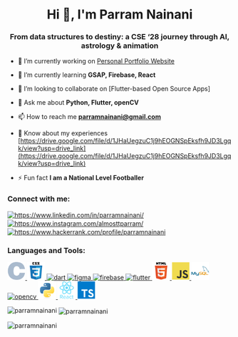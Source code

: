 <h1 align="center">Hi 👋, I'm Parram Nainani</h1>
<h3 align="center">From data structures to destiny: a CSE ‘28 journey through AI, astrology & animation</h3>

- 🔭 I’m currently working on [Personal Portfolio Website](parramnainani.vercel.app)

- 🌱 I’m currently learning **GSAP, Firebase, React**

- 👯 I’m looking to collaborate on [Flutter-based Open Source Apps]

- 💬 Ask me about **Python, Flutter, openCV**

- 📫 How to reach me **parramnainani@gmail.com**

- 📄 Know about my experiences [https://drive.google.com/file/d/1JHaUegzuC1j9hEOGNSpEksfh9JD3Lgqk/view?usp=drive_link](https://drive.google.com/file/d/1JHaUegzuC1j9hEOGNSpEksfh9JD3Lgqk/view?usp=drive_link)

- ⚡ Fun fact **I am a National Level Footballer**

<h3 align="left">Connect with me:</h3>
<p align="left">
<a href="https://linkedin.com/in/https://www.linkedin.com/in/parramnainani/" target="blank"><img align="center" src="https://raw.githubusercontent.com/rahuldkjain/github-profile-readme-generator/master/src/images/icons/Social/linked-in-alt.svg" alt="https://www.linkedin.com/in/parramnainani/" height="30" width="40" /></a>
<a href="https://instagram.com/https://www.instagram.com/almosttparram/" target="blank"><img align="center" src="https://raw.githubusercontent.com/rahuldkjain/github-profile-readme-generator/master/src/images/icons/Social/instagram.svg" alt="https://www.instagram.com/almosttparram/" height="30" width="40" /></a>
<a href="https://www.hackerrank.com/https://www.hackerrank.com/profile/parramnainani" target="blank"><img align="center" src="https://raw.githubusercontent.com/rahuldkjain/github-profile-readme-generator/master/src/images/icons/Social/hackerrank.svg" alt="https://www.hackerrank.com/profile/parramnainani" height="30" width="40" /></a>
</p>

<h3 align="left">Languages and Tools:</h3>
<p align="left"> <a href="https://www.cprogramming.com/" target="_blank" rel="noreferrer"> <img src="https://raw.githubusercontent.com/devicons/devicon/master/icons/c/c-original.svg" alt="c" width="40" height="40"/> </a> <a href="https://www.w3schools.com/css/" target="_blank" rel="noreferrer"> <img src="https://raw.githubusercontent.com/devicons/devicon/master/icons/css3/css3-original-wordmark.svg" alt="css3" width="40" height="40"/> </a> <a href="https://dart.dev" target="_blank" rel="noreferrer"> <img src="https://www.vectorlogo.zone/logos/dartlang/dartlang-icon.svg" alt="dart" width="40" height="40"/> </a> <a href="https://www.figma.com/" target="_blank" rel="noreferrer"> <img src="https://www.vectorlogo.zone/logos/figma/figma-icon.svg" alt="figma" width="40" height="40"/> </a> <a href="https://firebase.google.com/" target="_blank" rel="noreferrer"> <img src="https://www.vectorlogo.zone/logos/firebase/firebase-icon.svg" alt="firebase" width="40" height="40"/> </a> <a href="https://flutter.dev" target="_blank" rel="noreferrer"> <img src="https://www.vectorlogo.zone/logos/flutterio/flutterio-icon.svg" alt="flutter" width="40" height="40"/> </a> <a href="https://www.w3.org/html/" target="_blank" rel="noreferrer"> <img src="https://raw.githubusercontent.com/devicons/devicon/master/icons/html5/html5-original-wordmark.svg" alt="html5" width="40" height="40"/> </a> <a href="https://developer.mozilla.org/en-US/docs/Web/JavaScript" target="_blank" rel="noreferrer"> <img src="https://raw.githubusercontent.com/devicons/devicon/master/icons/javascript/javascript-original.svg" alt="javascript" width="40" height="40"/> </a> <a href="https://www.mysql.com/" target="_blank" rel="noreferrer"> <img src="https://raw.githubusercontent.com/devicons/devicon/master/icons/mysql/mysql-original-wordmark.svg" alt="mysql" width="40" height="40"/> </a> <a href="https://opencv.org/" target="_blank" rel="noreferrer"> <img src="https://www.vectorlogo.zone/logos/opencv/opencv-icon.svg" alt="opencv" width="40" height="40"/> </a> <a href="https://www.python.org" target="_blank" rel="noreferrer"> <img src="https://raw.githubusercontent.com/devicons/devicon/master/icons/python/python-original.svg" alt="python" width="40" height="40"/> </a> <a href="https://reactjs.org/" target="_blank" rel="noreferrer"> <img src="https://raw.githubusercontent.com/devicons/devicon/master/icons/react/react-original-wordmark.svg" alt="react" width="40" height="40"/> </a> <a href="https://www.typescriptlang.org/" target="_blank" rel="noreferrer"> <img src="https://raw.githubusercontent.com/devicons/devicon/master/icons/typescript/typescript-original.svg" alt="typescript" width="40" height="40"/> </a> </p>

<p><img align="left" src="https://github-readme-stats.vercel.app/api/top-langs?username=parramnainani&show_icons=true&locale=en&layout=compact" alt="parramnainani" /></p>

<p>&nbsp;<img align="center" src="https://github-readme-stats.vercel.app/api?username=parramnainani&show_icons=true&locale=en" alt="parramnainani" /></p>

<p><img align="center" src="https://github-readme-streak-stats.herokuapp.com/?user=parramnainani&" alt="parramnainani" /></p>
